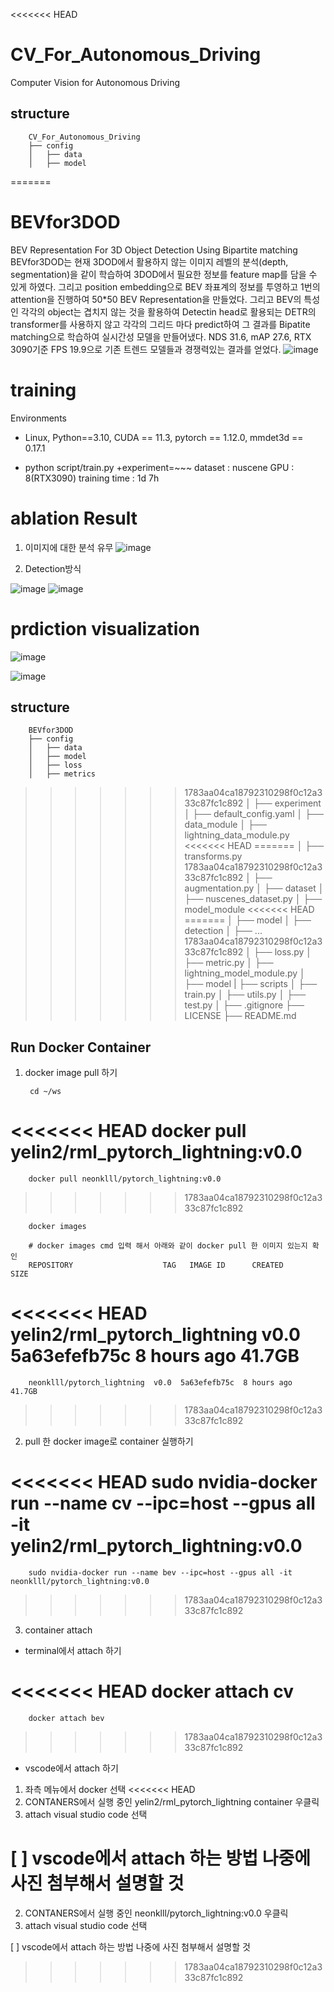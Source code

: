 <<<<<<< HEAD
# CV_For_Autonomous_Driving
Computer Vision for Autonomous Driving

## structure

        CV_For_Autonomous_Driving
        ├── config
        │   ├── data
        │   ├── model
=======
# BEVfor3DOD
BEV Representation For 3D Object Detection Using Bipartite matching
BEVfor3DOD는 현재 3DOD에서 활용하지 않는 이미지 레벨의 분석(depth, segmentation)을 같이 학습하여 3DOD에서 필요한 정보를 feature map를 담을 수 있게 하였다. 그리고 position embedding으로 BEV 좌표계의 정보를 투영하고 1번의 attention을 진행하여 50*50 BEV Representation을 만들었다. 그리고 BEV의 특성인 각각의 object는 겹치지 않는 것을 활용하여 Detectin head로 활용되는 DETR의 transformer를 사용하지 않고 각각의 그리드 마다 predict하여 그 결과를 Bipatite matching으로 학습하여 실시간성 모델을 만들어냈다. NDS 31.6, mAP 27.6, RTX 3090기준 FPS 19.9으로 기존 트렌드 모델들과 경쟁력있는 결과를 얻었다.
![image](https://github.com/neonkill/BEVfor3DOD/assets/72084525/5132d304-0f6f-43c4-98f9-727799134863)

# training
Environments
- Linux, Python==3.10, CUDA == 11.3, pytorch == 1.12.0, mmdet3d == 0.17.1

- python script/train.py +experiment=~~~
dataset : nuscene
GPU : 8(RTX3090)
training time : 1d 7h
# ablation Result
1) 이미지에 대한 분석 유무
![image](https://github.com/neonkill/BEVfor3DOD/assets/72084525/314a42f7-7897-4abb-bb19-69472dcca9a2)

2) Detection방식
   
![image](https://github.com/neonkill/BEVfor3DOD/assets/72084525/f4e92df2-f00f-4fba-b970-14c7732a1eec)
   ![image](https://github.com/neonkill/BEVfor3DOD/assets/72084525/57bb304e-57d7-4f19-a5ee-b21e77dadd8e)

# prdiction visualization
![image](https://github.com/neonkill/BEVfor3DOD/assets/72084525/5df129a2-6f06-48cf-996c-5432f6192f05)

![image](https://github.com/neonkill/BEVfor3DOD/assets/72084525/eeb27fda-59c5-475b-9c45-0a7e2586c733)

## structure

        BEVfor3DOD
        ├── config
        │   ├── data
        │   ├── model
        │   ├── loss
        │   ├── metrics
>>>>>>> 1783aa04ca18792310298f0c12a333c87fc1c892
        │   ├── experiment
        │   ├── default_config.yaml
        │
        ├── data_module
        │   ├── lightning_data_module.py
<<<<<<< HEAD
=======
        │   ├── transforms.py
>>>>>>> 1783aa04ca18792310298f0c12a333c87fc1c892
        │   ├── augmentation.py
        │   ├── dataset
        │       ├── nuscenes_dataset.py
        │
        ├── model_module
<<<<<<< HEAD
=======
        │   ├── model
        │       ├── detection
        │       ├── ...   
>>>>>>> 1783aa04ca18792310298f0c12a333c87fc1c892
        │   ├── loss.py
        │   ├── metric.py
        │   ├── lightning_model_module.py
        │   ├── model
        |
        ├── scripts
        │   ├── train.py
        │   ├── utils.py
        │   ├── test.py
        │
        ├── .gitignore
        ├── LICENSE
        ├── README.md

## Run Docker Container

1. docker image pull 하기

        cd ~/ws
<<<<<<< HEAD
        docker pull yelin2/rml_pytorch_lightning:v0.0
=======
        docker pull neonklll/pytorch_lightning:v0.0
>>>>>>> 1783aa04ca18792310298f0c12a333c87fc1c892

        docker images
        
        # docker images cmd 입력 해서 아래와 같이 docker pull 한 이미지 있는지 확인
        REPOSITORY                    TAG   IMAGE ID      CREATED      SIZE
<<<<<<< HEAD
        yelin2/rml_pytorch_lightning  v0.0  5a63efefb75c  8 hours ago  41.7GB
=======
        neonklll/pytorch_lightning  v0.0  5a63efefb75c  8 hours ago  41.7GB
>>>>>>> 1783aa04ca18792310298f0c12a333c87fc1c892


2. pull 한 docker image로 container 실행하기

<<<<<<< HEAD
        sudo nvidia-docker run --name cv --ipc=host --gpus all -it yelin2/rml_pytorch_lightning:v0.0
=======
        sudo nvidia-docker run --name bev --ipc=host --gpus all -it neonklll/pytorch_lightning:v0.0
>>>>>>> 1783aa04ca18792310298f0c12a333c87fc1c892


3. container attach

- terminal에서 attach 하기

<<<<<<< HEAD
        docker attach cv      
=======
        docker attach bev      
>>>>>>> 1783aa04ca18792310298f0c12a333c87fc1c892


        
- vscode에서 attach 하기
        
1. 좌측 메뉴에서 docker 선택
<<<<<<< HEAD
2. CONTANERS에서 실행 중인 yelin2/rml_pytorch_lightning container 우클릭
3. attach visual studio code 선택

[ ] vscode에서 attach 하는 방법 나중에 사진 첨부해서 설명할 것
=======
2. CONTANERS에서 실행 중인 neonklll/pytorch_lightning:v0.0 우클릭
3. attach visual studio code 선택

[ ] vscode에서 attach 하는 방법 나중에 사진 첨부해서 설명할 것
>>>>>>> 1783aa04ca18792310298f0c12a333c87fc1c892
